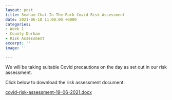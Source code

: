 ```yaml
---
layout: post
title: Seaham Chat-In-The-Park Covid Risk Assessment
date: 2021-06-18 11:00:00 +0000
categories:
- Week 1
- County Durham
- Risk Assessment
excerpt: ''
image: ''

---
```

We will be taking suitable Covid precautions on the day as set out in our risk assessment.

Click below to download the risk assessment document.

[covid-risk-assessment-19-06-2021.docx](/assets/images/covid-risk-assessment-19-06-2021.docx "covid-risk-assessment-19-06-2021.docx")